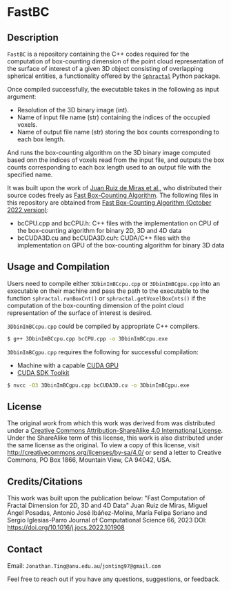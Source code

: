 # FastBC

## Description

`FastBC` is a repository containing the C++ codes required for the computation of box-counting dimension of the point cloud representation of the surface of interest of a given 3D object consisting of overlapping spherical entities, a functionality offered by the [`Sphractal`](https://sphractal.readthedocs.io/en/latest/) Python package. 

Once compiled successfully, the executable takes in the following as input argument:
* Resolution of the 3D binary image (int).
* Name of input file name (str) containing the indices of the occupied voxels.
* Name of output file name (str) storing the box counts corresponding to each box length.

And runs the box-counting algorithm on the 3D binary image computed based onn the indices of voxels read from the input file, and outputs the box counts corresponding to each box length used to an output file with the specified name.

It was built upon the work of [Juan Ruiz de Miras et al.](https://www.sciencedirect.com/science/article/pii/S1877750322002678), who distributed their source codes freely as [Fast Box-Counting Algorithm](https://www.ugr.es/~demiras/fbc/). The following files in this repository are obtained from [Fast Box-Counting Algorithm (October 2022 version)](https://www.ugr.es/~demiras/fbc/):
* bcCPU.cpp and bcCPU.h: C++ files with the implementation on CPU of the box-counting algorithm for binary 2D, 3D and 4D data
* bcCUDA3D.cu and bcCUDA3D.cuh: CUDA/C++ files with the implementation on GPU of the box-counting algorithm for binary 3D data

## Usage and Compilation

Users need to compile either `3DbinImBCcpu.cpp` or `3DbinImBCgpu.cpp` into an executable on their machine and pass the path to the executable to the function `sphractal.runBoxCnt()` or `sphractal.getVoxelBoxCnts()` if the computation of the box-counting dimension of the point cloud representation of the surface of interest is desired.

`3DbinImBCcpu.cpp` could be compiled by appropriate C++ compilers. 
```bash
$ g++ 3DbinImBCcpu.cpp bcCPU.cpp -o 3DbinImBCcpu.exe
```

`3DbinImBCgpu.cpp` requires the following for successful compilation:
* Machine with a capable [CUDA GPU](https://developer.nvidia.com/cuda-gpus)
* [CUDA SDK Toolkit](https://developer.nvidia.com/cuda-toolkit)
```bash
$ nvcc -O3 3DbinImBCgpu.cpp bcCUDA3D.cu -o 3DbinImBCgpu.exe
```

## License

The original work from which this work was derived from was distributed under a [Creative Commons Attribution-ShareAlike 4.0 International License](https://creativecommons.org/licenses/by-sa/4.0/). Under the ShareAlike term of this license, this work is also distributed under the same license as the original. To view a copy of this license, visit http://creativecommons.org/licenses/by-sa/4.0/ or send a letter to Creative Commons, PO Box 1866, Mountain View, CA 94042, USA.

## Credits/Citations

This work was built upon the publication below:
"Fast Computation of Fractal Dimension for 2D, 3D and 4D Data" 
Juan Ruiz de Miras, Miguel Ángel Posadas, Antonio José Ibáñez-Molina, María Felipa Soriano and Sergio Iglesias-Parro
Journal of Computational Science 66, 2023
DOI: https://doi.org/10.1016/j.jocs.2022.101908

## Contact

Email: `Jonathan.Ting@anu.edu.au`/`jonting97@gmail.com`

Feel free to reach out if you have any questions, suggestions, or feedback.
